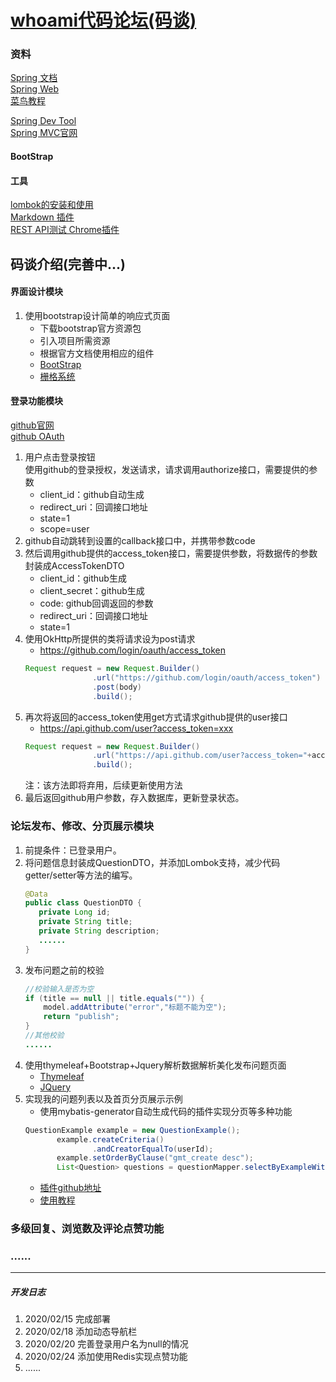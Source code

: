 [whoami代码论坛(码谈)](http://106.52.166.52)
===============
### 资料
[Spring 文档](https://spring.io/guides)    
[Spring Web](https://spring.io/guides/gs/serving-web-content/)  
[菜鸟教程](https://www.runoob.com/mysql/mysql-insert-query.html)    

[Spring Dev Tool](https://docs.spring.io/spring-boot/docs/2.0.0.RC1/reference/htmlsingle/#using-boot-devtools)  
[Spring MVC官网](https://docs.spring.io/spring/docs/5.0.3.RELEASE/spring-framework-reference/web.html#mvc-handlermapping-interceptor)  
 
#### BootStrap


#### 工具
[lombok的安装和使用](https://blog.csdn.net/motui/article/details/79012846)    
[Markdown 插件](http://editor.md.ipandao.com/)  
[REST API测试 Chrome插件](http://www.cnplugins.com/devtool/restlet-client-rest-api-t/)

码谈介绍(完善中...)
----------------------
#### 界面设计模块
1. 使用bootstrap设计简单的响应式页面
    + 下载bootstrap官方资源包
    + 引入项目所需资源
    + 根据官方文档使用相应的组件
    + [BootStrap](https://v3.bootcss.com/components/)     
    + [栅格系统](https://v3.bootcss.com/css/#grid)

#### 登录功能模块
[github官网](https://github.com/)     
[github OAuth](https://developer.github.com/apps/building-oauth-apps/creating-an-oauth-app/)
1. 用户点击登录按钮     
    使用github的登录授权，发送请求，请求调用authorize接口，需要提供的参数
    + client_id：github自动生成
    + redirect_uri：回调接口地址
    + state=1
    + scope=user
1. github自动跳转到设置的callback接口中，并携带参数code
1. 然后调用github提供的access_token接口，需要提供参数，将数据传的参数封装成AccessTokenDTO
    + client_id：github生成
    + client_secret：github生成
    + code: github回调返回的参数
    + redirect_uri：回调接口地址
    + state=1
1. 使用OkHttp所提供的类将请求设为post请求
    + https://github.com/login/oauth/access_token
    ``` java
   Request request = new Request.Builder()
                   .url("https://github.com/login/oauth/access_token")
                   .post(body)
                   .build(); 
   ```
1. 再次将返回的access_token使用get方式请求github提供的user接口
    + https://api.github.com/user?access_token=xxx
    ``` java
   Request request = new Request.Builder()
                   .url("https://api.github.com/user?access_token="+accessToken)
                   .build(); 
   ```
   注：该方法即将弃用，后续更新使用方法
1. 最后返回github用户参数，存入数据库，更新登录状态。

### 论坛发布、修改、分页展示模块
1. 前提条件：已登录用户。
1. 将问题信息封装成QuestionDTO，并添加Lombok支持，减少代码getter/setter等方法的编写。
    ``` java
   @Data
   public class QuestionDTO {
       private Long id;
       private String title;
       private String description;
       ......
   }
    ```
1. 发布问题之前的校验
    ``` java
    //校验输入是否为空
    if (title == null || title.equals("")) {
        model.addAttribute("error","标题不能为空");
        return "publish";
    } 
   //其他校验
   ......
   ```
1. 使用thymeleaf+Bootstrap+Jquery解析数据解析美化发布问题页面
    + [Thymeleaf](https://www.thymeleaf.org/doc/tutorials/3.0/usingthymeleaf.html#setting-attribute-values)    
    + [JQuery](https://www.runoob.com/jquery/jquery-tutorial.html)
1. 实现我的问题列表以及首页分页展示示例
    + 使用mybatis-generator自动生成代码的插件实现分页等多种功能
    ``` java
   QuestionExample example = new QuestionExample();
           example.createCriteria()
                   .andCreatorEqualTo(userId);
           example.setOrderByClause("gmt_create desc");
           List<Question> questions = questionMapper.selectByExampleWithRowbounds(example, new RowBounds(offset, size)); 
   ```
    + [插件github地址](https://github.com/mybatis/generator)  
    + [使用教程](https://blog.csdn.net/testcs_dn/article/details/77881776)

### 多级回复、浏览数及评论点赞功能

### ......


------------------------------------
##### 开发日志  
1. 2020/02/15 完成部署    
1. 2020/02/18 添加动态导航栏    
1. 2020/02/20 完善登录用户名为null的情况   
1. 2020/02/24 添加使用Redis实现点赞功能   
1. ......